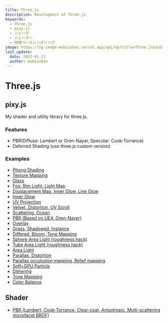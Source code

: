 ```yaml
---
title: Three.js
description: Development of Three.js
keywords:
  - Three.js
  - pixy.js
  - シェーダ
  - シェーダー
  - 物理ベースレンダリング
image: https://og-image-mebiusbox.vercel.app/api/og?title=Three.js&subtitle=Three.js%E3%81%A7%E9%96%8B%E7%99%BA%E3%81%97%E3%81%9F%E3%82%82%E3%81%AE&date=2023%2F01%2F11
last_update:
  date: 2022-01-11
  author: mebiusbox
---
```


# Three.js

## pixy.js

My shader and utility library for three.js.

### Features

- PBR(Diffuse: Lambert or Oren-Nayar, Specular: Cook-Torrance)
- Deferred Shading (use three.js custom version)

### Examples

- [Phong Shading](http://mebiusbox.github.io/contents/pixyjs/samples/shader_phong.html)
- [Texture Mapping](http://mebiusbox.github.io/contents/pixyjs/samples/shader_texture.html)
- [Glass](http://mebiusbox.github.io/contents/pixyjs/samples/shader_glass.html)
- [Fog, Rim Light, Light Map](http://mebiusbox.github.io/contents/pixyjs/samples/shader_fog.html)
- [Displacement Map, Inner Glow, Line Glow](http://mebiusbox.github.io/contents/pixyjs/samples/shader_displacement.html)
- [Inner Glow](http://mebiusbox.github.io/contents/pixyjs/samples/shader_innerglow.html)
- [UV Projection](http://mebiusbox.github.io/contents/pixyjs/samples/shader_projection.html)
- [Velvet, Distortion, UV Scroll](http://mebiusbox.github.io/contents/pixyjs/samples/shader_velvet.html)
- [Scattering, Ocean](http://mebiusbox.github.io/contents/pixyjs/samples/shader_sky.html)
- [PBR (Based on UE4, Oren-Nayer)](http://mebiusbox.github.io/contents/pixyjs/samples/shader_standard.html)
- [Overlay](http://mebiusbox.github.io/contents/pixyjs/samples/shader_overlay.html)
- [Grass, Shadowed, Instance](http://mebiusbox.github.io/contents/pixyjs/samples/shader_grass.html)
- [Differed, Bloom, Tone Mapping](http://mebiusbox.github.io/contents/pixyjs/samples/shader_deferred.html)
- [Sphere Area Light (roughness hack)](http://mebiusbox.github.io/contents/pixyjs/samples/shader_area_light_hack.html)
- [Tube Area Light (roughness hack)](http://mebiusbox.github.io/contents/pixyjs/samples/shader_tube_light_hack.html)
- [Area Light](http://mebiusbox.github.io/contents/pixyjs/samples/shader_area_light.html)
- [Parallax, Distortion](http://mebiusbox.github.io/contents/pixyjs/samples/shader_parallax.html)
- [Parallax occulusion mapping, Relief mapping](http://mebiusbox.github.io/contents/pixyjs/samples/shader_parallax_occlusion.html)
- [Soft+GPU Particle](http://mebiusbox.github.io/contents/pixyjs/samples/softparticle.html)
- [Dithering](http://mebiusbox.github.io/contents/pixyjs/samples/shader_dither.html)
- [Tone Mapping](http://mebiusbox.github.io/contents/pixyjs/samples/shader_tonemap.html)
- [Color Balance](http://mebiusbox.github.io/contents/pixyjs/samples/shader_colorbalance.html)

## Shader

- [PBR (Lambert, Cook-Torrance, Clear-coat, Anisotropic, Multi-scattering microfacet BRDF)](http://mebiusbox.github.io/contents/pbrwip/)
